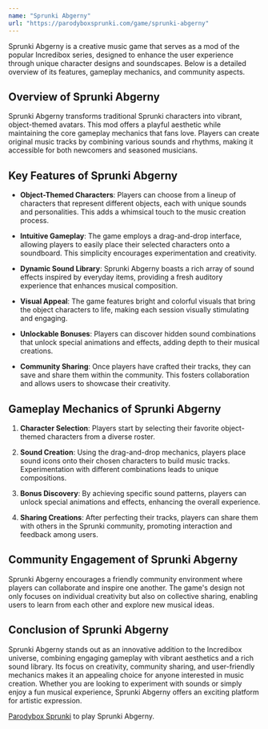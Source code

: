```yaml
---
name: "Sprunki Abgerny"
url: "https://parodyboxsprunki.com/game/sprunki-abgerny"
---
```


Sprunki Abgerny is a creative music game that serves as a mod of the popular Incredibox series, designed to enhance the user experience through unique character designs and soundscapes. Below is a detailed overview of its features, gameplay mechanics, and community aspects.

## Overview of Sprunki Abgerny

Sprunki Abgerny transforms traditional Sprunki characters into vibrant, object-themed avatars. This mod offers a playful aesthetic while maintaining the core gameplay mechanics that fans love. Players can create original music tracks by combining various sounds and rhythms, making it accessible for both newcomers and seasoned musicians.

## Key Features of Sprunki Abgerny

- **Object-Themed Characters**: Players can choose from a lineup of characters that represent different objects, each with unique sounds and personalities. This adds a whimsical touch to the music creation process.
  
- **Intuitive Gameplay**: The game employs a drag-and-drop interface, allowing players to easily place their selected characters onto a soundboard. This simplicity encourages experimentation and creativity.

- **Dynamic Sound Library**: Sprunki Abgerny boasts a rich array of sound effects inspired by everyday items, providing a fresh auditory experience that enhances musical composition.

- **Visual Appeal**: The game features bright and colorful visuals that bring the object characters to life, making each session visually stimulating and engaging.

- **Unlockable Bonuses**: Players can discover hidden sound combinations that unlock special animations and effects, adding depth to their musical creations.

- **Community Sharing**: Once players have crafted their tracks, they can save and share them within the community. This fosters collaboration and allows users to showcase their creativity.

## Gameplay Mechanics of Sprunki Abgerny

1. **Character Selection**: Players start by selecting their favorite object-themed characters from a diverse roster.
   
2. **Sound Creation**: Using the drag-and-drop mechanics, players place sound icons onto their chosen characters to build music tracks. Experimentation with different combinations leads to unique compositions.

3. **Bonus Discovery**: By achieving specific sound patterns, players can unlock special animations and effects, enhancing the overall experience.

4. **Sharing Creations**: After perfecting their tracks, players can share them with others in the Sprunki community, promoting interaction and feedback among users.

## Community Engagement of Sprunki Abgerny

Sprunki Abgerny encourages a friendly community environment where players can collaborate and inspire one another. The game's design not only focuses on individual creativity but also on collective sharing, enabling users to learn from each other and explore new musical ideas.

## Conclusion of Sprunki Abgerny

Sprunki Abgerny stands out as an innovative addition to the Incredibox universe, combining engaging gameplay with vibrant aesthetics and a rich sound library. Its focus on creativity, community sharing, and user-friendly mechanics makes it an appealing choice for anyone interested in music creation. Whether you are looking to experiment with sounds or simply enjoy a fun musical experience, Sprunki Abgerny offers an exciting platform for artistic expression.

[Parodybox Sprunki](https://parodyboxsprunki.com/game/sprunki-abgerny) to play Sprunki Abgerny.
